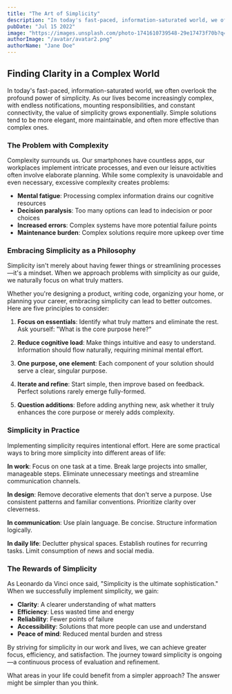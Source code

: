 ```yaml
---
title: "The Art of Simplicity"
description: "In today's fast-paced, information-saturated world, we often overlook the profound power of simplicity."
pubDate: "Jul 15 2022"
image: "https://images.unsplash.com/photo-1741610739548-29e17473f70b?q=80&w=1286&auto=format&fit=crop&ixlib=rb-4.0.3&ixid=M3wxMjA3fDB8MHxwaG90by1wYWdlfHx8fGVufDB8fHx8fA%3D%3D"
authorImage: "/avatar/avatar2.png"
authorName: "Jane Doe"
---
```


## Finding Clarity in a Complex World

In today's fast-paced, information-saturated world, we often overlook the profound power of simplicity. As our lives become increasingly complex, with endless notifications, mounting responsibilities, and constant connectivity, the value of simplicity grows exponentially. Simple solutions tend to be more elegant, more maintainable, and often more effective than complex ones.

### The Problem with Complexity

Complexity surrounds us. Our smartphones have countless apps, our workplaces implement intricate processes, and even our leisure activities often involve elaborate planning. While some complexity is unavoidable and even necessary, excessive complexity creates problems:

- **Mental fatigue**: Processing complex information drains our cognitive resources
- **Decision paralysis**: Too many options can lead to indecision or poor choices
- **Increased errors**: Complex systems have more potential failure points
- **Maintenance burden**: Complex solutions require more upkeep over time

### Embracing Simplicity as a Philosophy

Simplicity isn't merely about having fewer things or streamlining processes—it's a mindset. When we approach problems with simplicity as our guide, we naturally focus on what truly matters.

Whether you're designing a product, writing code, organizing your home, or planning your career, embracing simplicity can lead to better outcomes. Here are five principles to consider:

1. **Focus on essentials**: Identify what truly matters and eliminate the rest. Ask yourself: "What is the core purpose here?"

2. **Reduce cognitive load**: Make things intuitive and easy to understand. Information should flow naturally, requiring minimal mental effort.

3. **One purpose, one element**: Each component of your solution should serve a clear, singular purpose.

4. **Iterate and refine**: Start simple, then improve based on feedback. Perfect solutions rarely emerge fully-formed.

5. **Question additions**: Before adding anything new, ask whether it truly enhances the core purpose or merely adds complexity.

### Simplicity in Practice

Implementing simplicity requires intentional effort. Here are some practical ways to bring more simplicity into different areas of life:

**In work**: Focus on one task at a time. Break large projects into smaller, manageable steps. Eliminate unnecessary meetings and streamline communication channels.

**In design**: Remove decorative elements that don't serve a purpose. Use consistent patterns and familiar conventions. Prioritize clarity over cleverness.

**In communication**: Use plain language. Be concise. Structure information logically.

**In daily life**: Declutter physical spaces. Establish routines for recurring tasks. Limit consumption of news and social media.

### The Rewards of Simplicity

As Leonardo da Vinci once said, "Simplicity is the ultimate sophistication." When we successfully implement simplicity, we gain:

- **Clarity**: A clearer understanding of what matters
- **Efficiency**: Less wasted time and energy
- **Reliability**: Fewer points of failure
- **Accessibility**: Solutions that more people can use and understand
- **Peace of mind**: Reduced mental burden and stress

By striving for simplicity in our work and lives, we can achieve greater focus, efficiency, and satisfaction. The journey toward simplicity is ongoing—a continuous process of evaluation and refinement.

What areas in your life could benefit from a simpler approach? The answer might be simpler than you think.
